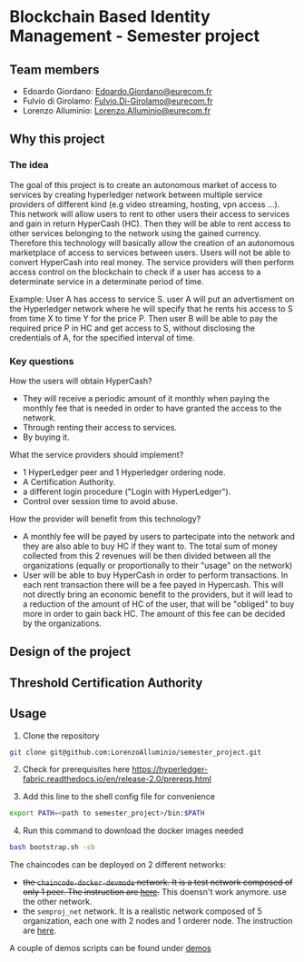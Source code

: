 # Blockchain Based Identity Management - Semester project

## Team members

- Edoardo Giordano:   Edoardo.Giordano@eurecom.fr
- Fulvio di Girolamo: Fulvio.Di-Girolamo@eurecom.fr
- Lorenzo Alluminio:  Lorenzo.Alluminio@eurecom.fr

## Why this project

### The idea

The goal of this project is to create an autonomous market of access to services by creating hyperledger network between multiple service providers of different kind (e.g video streaming, hosting, vpn access ...).
This network will allow users to rent to other users their access to services and gain in return HyperCash (HC). Then they will be able to rent access to other services belonging to the network using the gained currency. Therefore this technology will basically allow the creation of an autonomous marketplace of access to services between users. Users will not be able to convert HyperCash into real money.
The service providers will then perform access control on the blockchain to check if a user has access to a determinate service in a determinate period of time.

Example: User A has access to service S. user A will put an advertisment on the Hyperledger network where he will specify that he rents his access to S from time X to time Y for the price P. Then user B will be able to pay the required price P in HC and get access to S, without disclosing the credentials of A, for the specified interval of time.

### Key questions

How the users will obtain HyperCash?
- They will receive a periodic amount of it monthly when paying the monthly fee that is needed in order to have granted the access to the network.
- Through renting their access to services.
- By buying it.

What the service providers should implement?
- 1 HyperLedger peer and 1 Hyperledger ordering node.
- A Certification Authority.
- a different login procedure ("Login with HyperLedger").
- Control over session time to avoid abuse.

How the provider will benefit from this technology?
- A monthly fee will be payed by users to partecipate into the network and they are also able to buy HC if they want to. The total sum of money collected from this 2 revenues will be then divided between all the organizations (equally or proportionally to their "usage" on the network)
- User will be able to buy HyperCash in order to perform transactions. In each rent transaction there will be a fee payed in Hypercash. This will not directly bring an economic benefit to the providers, but it will lead to a reduction of the amount of HC of the user, that will be "obliged" to buy more in order to gain back HC.
The amount of this fee can be decided by the organizations.

## Design of the project

## Threshold Certification Authority

## Usage

1. Clone the repository
```bash
git clone git@github.com:LorenzoAlluminio/semester_project.git
```

2. Check for prerequisites here https://hyperledger-fabric.readthedocs.io/en/release-2.0/prereqs.html

3. Add this line to the shell config file for convenience
```bash
export PATH=<path to semester_project>/bin:$PATH
```

4. Run this command to download the docker images needed
```bash
bash bootstrap.sh -sb
```

The chaincodes can be deployed on 2 different networks:
- ~~the `chaincode-docker-devmode` network. It is a test network composed of only 1 peer. The instruction are [here](./chaincode-docker-devmode/README.md).~~ This doensn't work anymore. use the other network.
- the `semproj_net` network. It is a realistic network composed of 5 organization, each one with 2 nodes and 1 orderer node. The instruction are [here](./semproj_net/README.md).

A couple of demos scripts can be found under [demos](docs/demos)
